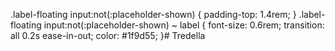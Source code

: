 .label-floating input:not(:placeholder-shown) {
padding-top: 1.4rem;
}
.label-floating input:not(:placeholder-shown) ~ label {
font-size: 0.6rem;
transition: all 0.2s ease-in-out;
color: #1f9d55;
}#   T r e d e l l a 
 
 
